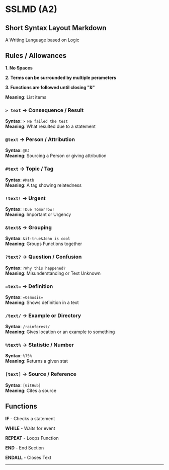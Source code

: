 # SSLMD (A2)
## Short Syntax Layout Markdown
A Writing Language based on Logic

## Rules / Allowances
**1. No Spaces**

**2. Terms can be surrounded by multiple perameters**

**3. Functions are followed until closing "&"**

**Meaning**: List items

### `> text` → Consequence / Result
**Syntax**: `> He failed the test`  
**Meaning**: What resulted due to a statement

### `@text` → Person / Attribution
**Syntax**: `@KJ`  
**Meaning**: Sourcing a Person or giving attribution

### `#text` → Topic / Tag
**Syntax**: `#Math`  
**Meaning**: A tag showing relatedness

### `!text!` → Urgent
**Syntax**: `!Due Tomorrow!`  
**Meaning**: Important or Urgency

### `&text&` → Grouping
**Syntax**: `&if-true&John is cool`  
**Meaning**: Groups Functions together

### `?text?` → Question / Confusion
**Syntax**: `?Why this happened?`  
**Meaning**: Misunderstanding or Text Unknown

### `=text=` → Definition
**Syntax**: `=Osmosis=`  
**Meaning**: Shows definition in a text

### `/text/` → Example or Directory
**Syntax**: `/rainforest/`  
**Meaning**: Gives location or an example to something

### `%text%` → Statistic / Number
**Syntax**: `%75%`  
**Meaning**: Returns a given stat

### `[text]` → Source / Reference
**Syntax**: `[GitHub]`  
**Meaning**: Cites a source

## Functions

**IF** - Checks a statement

**WHILE** - Waits for event

**REPEAT** - Loops Function

**END** - End Section

**ENDALL** - Closes Text

---
